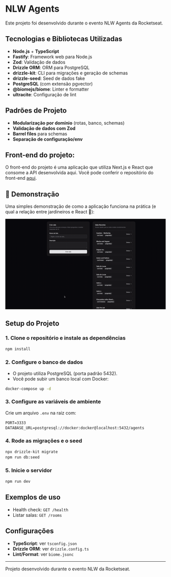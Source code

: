 # NLW Agents

Este projeto foi desenvolvido durante o evento NLW Agents da Rocketseat.

## Tecnologias e Bibliotecas Utilizadas
- **Node.js** + **TypeScript**
- **Fastify**: Framework web para Node.js
- **Zod**: Validação de dados
- **Drizzle ORM**: ORM para PostgreSQL
- **drizzle-kit**: CLI para migrações e geração de schemas
- **drizzle-seed**: Seed de dados fake
- **PostgreSQL** (com extensão pgvector)
- **@biomejs/biome**: Linter e formatter
- **ultracite**: Configuração de lint

## Padrões de Projeto
- **Modularização por domínio** (rotas, banco, schemas)
- **Validação de dados com Zod**
- **Barrel files** para schemas
- **Separação de configuração/env**

## Front-end do projeto:

O front-end do projeto é uma aplicação que utiliza Next.js e React que consome a API desenvolvida aqui. Você pode conferir o repositório do front-end [aqui](https://github.com/zlucasftw/nlw-agents-web).

## 🎥 Demonstração

Uma simples demonstração de como a aplicação funciona na prática (e qual a relação entre jardineiros e React 🤔):

![Demonstração simples do projeto](./docs/simple_demo.gif)


## Setup do Projeto

### 1. Clone o repositório e instale as dependências
```bash
npm install
```

### 2. Configure o banco de dados
- O projeto utiliza PostgreSQL (porta padrão 5432).
- Você pode subir um banco local com Docker:
```bash
docker-compose up -d
```

### 3. Configure as variáveis de ambiente
Crie um arquivo `.env` na raiz com:
```
PORT=3333
DATABASE_URL=postgresql://docker:docker@localhost:5432/agents
```

### 4. Rode as migrações e o seed
```bash
npx drizzle-kit migrate
npm run db:seed
```

### 5. Inicie o servidor
```bash
npm run dev
```

## Exemplos de uso
- Health check: `GET /health`
- Listar salas: `GET /rooms`

## Configurações
- **TypeScript**: ver `tsconfig.json`
- **Drizzle ORM**: ver `drizzle.config.ts`
- **Lint/Format**: ver `biome.jsonc`

---
Projeto desenvolvido durante o evento NLW da Rocketseat. 